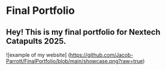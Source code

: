 # Final Portfolio
## Hey! This is my final portfolio for Nextech Catapults 2025. 
![example of my website] (https://github.com/Jacob-Parrott/FinalPortfolio/blob/main/showcase.png?raw=true)
